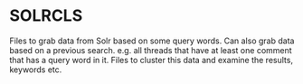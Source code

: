 # SOLRCLS

Files to grab data from Solr based on some query words. Can also grab data based on a previous search. e.g. all threads that have at least one comment that has a query word in it.
Files to cluster this data and examine the results, keywords etc.
